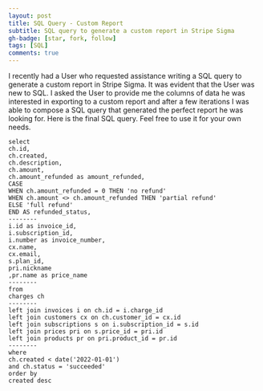 ```yaml
---
layout: post
title: SQL Query - Custom Report
subtitle: SQL query to generate a custom report in Stripe Sigma
gh-badge: [star, fork, follow]
tags: [SQL]
comments: true
---
```


I recently had a User who requested assistance writing a SQL query to generate a custom report in Stripe Sigma. 
It was evident that the User was new to SQL. I asked the User to provide me the columns of data he was interested 
in exporting to a custom report and after a few iterations I was able to compose a SQL query that generated the 
perfect report he was looking for. Here is the final SQL query. Feel free to use it for your own needs.

~~~
select
ch.id,
ch.created,
ch.description,
ch.amount,
ch.amount_refunded as amount_refunded,
CASE
WHEN ch.amount_refunded = 0 THEN 'no refund'
WHEN ch.amount <> ch.amount_refunded THEN 'partial refund'
ELSE 'full refund'
END AS refunded_status,
--------
i.id as invoice_id,
i.subscription_id,
i.number as invoice_number,
cx.name,
cx.email,
s.plan_id,
pri.nickname
,pr.name as price_name
--------
from
charges ch
--------
left join invoices i on ch.id = i.charge_id
left join customers cx on ch.customer_id = cx.id
left join subscriptions s on i.subscription_id = s.id
left join prices pri on s.price_id = pri.id
left join products pr on pri.product_id = pr.id
--------
where
ch.created < date('2022-01-01')
and ch.status = 'succeeded'
order by
created desc
~~~

